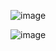 
![image](https://github.com/user-attachments/assets/be07f7d4-8245-4dd7-ab44-cdc96a07d4c9)



![image](https://github.com/user-attachments/assets/d11f2e82-4096-4f29-8b22-ebcd80cd503a)
